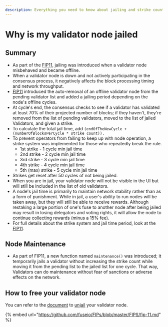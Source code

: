 ```yaml
---
description: Everything you need to know about jailing and strike counts.
---
```


# Why is my validator node jailed

## **Summary**

* As part of the [FIP11](https://github.com/fuseio/FIPs/blob/master/FIPS/fip-11.md), jailing was introduced when a validator node misbehaved and became offline.
* When a validator node is down and not actively participating in the consensus process, it negatively affects the block processing timing and network throughput.
* [FIP11](https://github.com/fuseio/FIPs/blob/master/FIPS/fip-11.md) introduced the auto-removal of an offline validator node from the pending validator list and added a jailing period depending on the node's offline cycles.
* At cycle's end, the consensus checks to see if a validator has validated at least 70% of their projected number of blocks; if they haven't, they're removed from the list of pending validators, moved to the list of jailed Validators, and given a strike.
* To calculate the total jail time, add `(endOfTheNewCycle + (numberOfBlocksPerCycle * strike count)).`
* To prevent operators from failing to keep up with node operation, a strike system was implemented for those who repeatedly break the rule.
  * 1st strike - 1 cycle min jail time
  * 2nd strike - 2 cycle min jail time
  * 3rd strike - 3 cycle min jail time
  * 4th strike - 4 cycle min jail time
  * 5th (max) strike - 5 cycle min jail time
* Strikes get reset after 50 cycles of not being jailed.
* When you are in jail, your validator node will not be visible in the UI but will still be included in the list of old validators.
* A node's jail time is primarily to maintain network stability rather than as a form of punishment. While in jail, a user's ability to run nodes will be taken away, but they will still be able to receive rewards. Although restaking a large portion of one's fuse to another node after being jailed may result in losing delegators and voting rights, it will allow the node to continue collecting rewards (minus a 15% fee).
* For full details about the strike system and jail time period, look at the [FIP11](https://github.com/fuseio/FIPs/blob/master/FIPS/fip-11.md).

## **Node Maintenance**

* As part of FIP11, a new function named `maintenance()` was introduced; it temporarily jails a validator without increasing the strike count while moving it from the pending list to the jailed list for one cycle. That way, Validators can do maintenance without fear of sanctions or adverse effects on the network.

## How to free your validator node

You can refer to the [document](how-to-unjail-your-validator-node.md) to [unjail](how-to-unjail-your-validator-node.md) your validator node.

{% embed url="https://github.com/fuseio/FIPs/blob/master/FIPS/fip-11.md" %}
